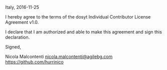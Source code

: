 Italy, 2016-11-25

I hereby agree to the terms of the dosyt Individual Contributor License
Agreement v1.0.

I declare that I am authorized and able to make this agreement and sign this
declaration.

Signed,

Nicola Malcontenti nicola.malcontenti@agilebg.com https://github.com/hurrinico
